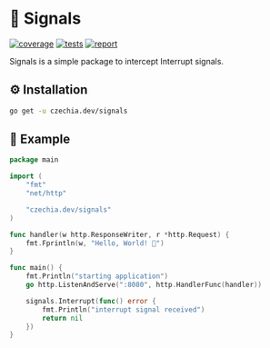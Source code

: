 # 🚨 Signals

[![coverage](https://codecov.io/gh/stellirin/go-signals/branch/main/graph/badge.svg?token=GCUC683YTU)](https://codecov.io/gh/stellirin/go-signals)
[![tests](https://github.com/stellirin/go-signals/workflows/Go/badge.svg)](https://github.com/stellirin/go-signals/actions?query=workflow%3AGo)
[![report](https://goreportcard.com/badge/czechia.dev/signals)](https://goreportcard.com/report/czechia.dev/signals)

Signals is a simple package to intercept Interrupt signals.

## ⚙️ Installation

```sh
go get -u czechia.dev/signals
```

## 👀 Example

```go
package main

import (
	"fmt"
	"net/http"

	"czechia.dev/signals"
)

func handler(w http.ResponseWriter, r *http.Request) {
	fmt.Fprintln(w, "Hello, World! 👋")
}

func main() {
	fmt.Println("starting application")
	go http.ListenAndServe(":8080", http.HandlerFunc(handler))

	signals.Interrupt(func() error {
		fmt.Println("interrupt signal received")
		return nil
	})
}
```
